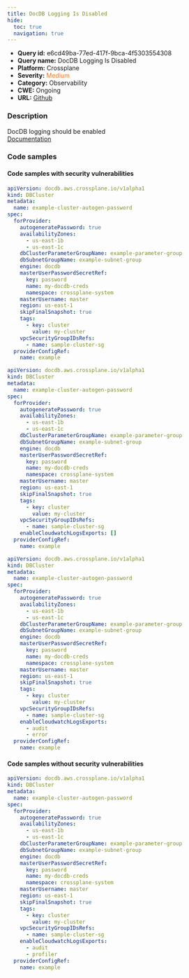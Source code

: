 ```yaml
---
title: DocDB Logging Is Disabled
hide:
  toc: true
  navigation: true
---
```


<style>
  .highlight .hll {
    background-color: #ff171742;
  }
  .md-content {
    max-width: 1100px;
    margin: 0 auto;
  }
</style>

-   **Query id:** e6cd49ba-77ed-417f-9bca-4f5303554308
-   **Query name:** DocDB Logging Is Disabled
-   **Platform:** Crossplane
-   **Severity:** <span style="color:#ff7213">Medium</span>
-   **Category:** Observability
-   **CWE:** Ongoing
-   **URL:** [Github](https://github.com/Checkmarx/kics/tree/master/assets/queries/crossplane/aws/docdb_logging_disabled)

### Description
DocDB logging should be enabled<br>
[Documentation](https://doc.crds.dev/github.com/crossplane/provider-aws/docdb.aws.crossplane.io/DBCluster/v1alpha1@v0.21.1#status-atProvider-enabledCloudwatchLogsExports)

### Code samples
#### Code samples with security vulnerabilities
```yaml title="Positive test num. 1 - yaml file" hl_lines="6"
apiVersion: docdb.aws.crossplane.io/v1alpha1
kind: DBCluster
metadata:
  name: example-cluster-autogen-password
spec:
  forProvider:
    autogeneratePassword: true
    availabilityZones:
      - us-east-1b
      - us-east-1c
    dbClusterParameterGroupName: example-parameter-group
    dbSubnetGroupName: example-subnet-group
    engine: docdb
    masterUserPasswordSecretRef:
      key: password
      name: my-docdb-creds
      namespace: crossplane-system
    masterUsername: master
    region: us-east-1
    skipFinalSnapshot: true
    tags:
      - key: cluster
        value: my-cluster
    vpcSecurityGroupIDsRefs:
      - name: sample-cluster-sg
  providerConfigRef:
    name: example
```
```yaml title="Positive test num. 2 - yaml file" hl_lines="26"
apiVersion: docdb.aws.crossplane.io/v1alpha1
kind: DBCluster
metadata:
  name: example-cluster-autogen-password
spec:
  forProvider:
    autogeneratePassword: true
    availabilityZones:
      - us-east-1b
      - us-east-1c
    dbClusterParameterGroupName: example-parameter-group
    dbSubnetGroupName: example-subnet-group
    engine: docdb
    masterUserPasswordSecretRef:
      key: password
      name: my-docdb-creds
      namespace: crossplane-system
    masterUsername: master
    region: us-east-1
    skipFinalSnapshot: true
    tags:
      - key: cluster
        value: my-cluster
    vpcSecurityGroupIDsRefs:
      - name: sample-cluster-sg
    enableCloudwatchLogsExports: []
  providerConfigRef:
    name: example
```
```yaml title="Positive test num. 3 - yaml file" hl_lines="26"
apiVersion: docdb.aws.crossplane.io/v1alpha1
kind: DBCluster
metadata:
  name: example-cluster-autogen-password
spec:
  forProvider:
    autogeneratePassword: true
    availabilityZones:
      - us-east-1b
      - us-east-1c
    dbClusterParameterGroupName: example-parameter-group
    dbSubnetGroupName: example-subnet-group
    engine: docdb
    masterUserPasswordSecretRef:
      key: password
      name: my-docdb-creds
      namespace: crossplane-system
    masterUsername: master
    region: us-east-1
    skipFinalSnapshot: true
    tags:
      - key: cluster
        value: my-cluster
    vpcSecurityGroupIDsRefs:
      - name: sample-cluster-sg
    enableCloudwatchLogsExports:
      - audit
      - error
  providerConfigRef:
    name: example
```


#### Code samples without security vulnerabilities
```yaml title="Negative test num. 1 - yaml file"
apiVersion: docdb.aws.crossplane.io/v1alpha1
kind: DBCluster
metadata:
  name: example-cluster-autogen-password
spec:
  forProvider:
    autogeneratePassword: true
    availabilityZones:
      - us-east-1b
      - us-east-1c
    dbClusterParameterGroupName: example-parameter-group
    dbSubnetGroupName: example-subnet-group
    engine: docdb
    masterUserPasswordSecretRef:
      key: password
      name: my-docdb-creds
      namespace: crossplane-system
    masterUsername: master
    region: us-east-1
    skipFinalSnapshot: true
    tags:
      - key: cluster
        value: my-cluster
    vpcSecurityGroupIDsRefs:
      - name: sample-cluster-sg
    enableCloudwatchLogsExports:
      - audit
      - profiler
  providerConfigRef:
    name: example
```
